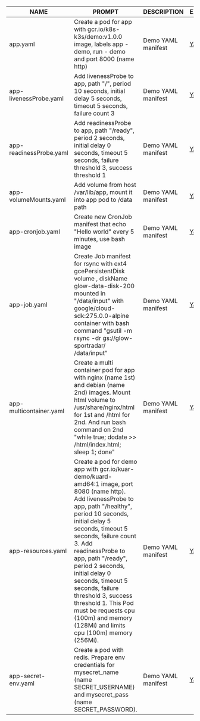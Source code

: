 | NAME                    | PROMPT                                                                                                                                                                                                                                                                                                                                                                                                                                                                  | DESCRIPTION        | EXAMPLE                              |
|-------------------------|-------------------------------------------------------------------------------------------------------------------------------------------------------------------------------------------------------------------------------------------------------------------------------------------------------------------------------------------------------------------------------------------------------------------------------------------------------------------------|--------------------|--------------------------------------|
| app.yaml                | Create a pod for app with gcr.io/k8s-k3s/demo:v1.0.0 image, labels app - demo, run - demo and port 8000 (name http)                                                                                                                                                                                                                                                                                                                                                     | Demo YAML manifest | [Yaml](yaml/app.yaml)                |
| app-livenessProbe.yaml  | Add livenessProbe to app, path "/", period 10 seconds, initial delay 5 seconds, timeout 5 seconds, failure count 3                                                                                                                                                                                                                                                                                                                                                      | Demo YAML manifest | [Yaml](yaml/app-livenessProbe.yaml)  |
| app-readinessProbe.yaml | Add readinessProbe to app, path "/ready", period 2 seconds, initial delay 0 seconds, timeout 5 seconds, failure threshold 3, success threshold 1                                                                                                                                                                                                                                                                                                                        | Demo YAML manifest | [Yaml](yaml/app-readinessProbe.yaml) |
| app-volumeMounts.yaml   | Add volume from host /var/lib/app, mount it into app pod to /data path                                                                                                                                                                                                                                                                                                                                                                                                  | Demo YAML manifest | [Yaml](yaml/app-volumeMounts.yaml)   |
| app-cronjob.yaml        | Create new CronJob manifest that echo "Hello world" every 5 minutes, use bash image                                                                                                                                                                                                                                                                                                                                                                                     | Demo YAML manifest | [Yaml](yaml/app-cronjob.yaml)        |
| app-job.yaml            | Create Job manifest for rsync with ext4 gcePersistentDisk volume ,  diskName glow-data-disk-200 mounted in "/data/input" with google/cloud-sdk:275.0.0-alpine container with bash command "gsutil -m rsync -dr gs://glow-sportradar/ /data/input"                                                                                                                                                                                                                       | Demo YAML manifest | [Yaml](yaml/app-job.yaml)            |
| app-multicontainer.yaml | Create a multi container pod for app with nginx (name 1st) and debian (name 2nd) images. Mount html volume to /usr/share/nginx/html for 1st and /html for 2nd. And run bash command on 2nd "while true; dodate >> /html/index.html; sleep 1;  done"                                                                                                                                                                                                                     | Demo YAML manifest | [Yaml](yaml/app-multicontainer.yaml) |
| app-resources.yaml      | Create a pod for demo app with gcr.io/kuar-demo/kuard-amd64:1 image, port 8080 (name http). Add livenessProbe to app, path "/healthy", period 10 seconds, initial delay 5 seconds, timeout 5 seconds, failure count 3. Add readinessProbe to app, path "/ready", period 2 seconds, initial delay 0 seconds, timeout 5 seconds, failure threshold 3, success threshold 1. This Pod must be requests cpu (100m) and memory (128Mi) and limits cpu (100m)  memory (256Mi). | Demo YAML manifest | [Yaml](yaml/app-resources.yaml)      |
| app-secret-env.yaml     | Create a pod with redis. Prepare env credentials for mysecret_name (name SECRET_USERNAME) and mysecret_pass (name SECRET_PASSWORD).                                                                                                                                                                                                                                                                                                                                     | Demo YAML manifest | [Yaml](yaml/app-secret-env.yaml)     |